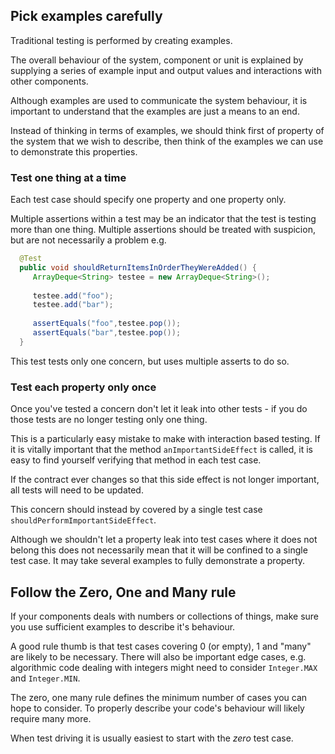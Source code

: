 ## Pick examples carefully 

Traditional testing is performed by creating examples.

The overall behaviour of the system, component or unit is explained by supplying a series of example input and output values and interactions with other components.

Although examples are used to communicate the system behaviour, it is important to understand that the examples are just a means to an end.

Instead of thinking in terms of examples, we should think first of property of the system that we wish to describe, then think of the examples we can use to demonstrate this properties.

### Test one thing at a time

Each test case should specify one property and one property only.

Multiple assertions within a test may be an indicator that the test is testing more than one thing. Multiple assertions should be treated with suspicion, but are not necessarily a problem e.g.

```java
  @Test
  public void shouldReturnItemsInOrderTheyWereAdded() {
     ArrayDeque<String> testee = new ArrayDeque<String>();
     
     testee.add("foo");
     testee.add("bar");
     
     assertEquals("foo",testee.pop());
     assertEquals("bar",testee.pop());     
  }
```

This test tests only one concern, but uses multiple asserts to do so.

### Test each property only once

Once you've tested a concern don't let it leak into other tests - if you do those tests are no longer testing only one thing.

This is a particularly easy mistake to make with interaction based testing. If it is vitally important that the method `anImportantSideEffect` is called, it is easy to find yourself verifying that method in each test case. 

If the contract ever changes so that this side effect is not longer important, all tests will need to be updated.

This concern should instead by covered by a single test case `shouldPerformImportantSideEffect`.

Although we shouldn't let a property leak into test cases where it does not belong this does not necessarily mean that it will be confined to a single test case. It may take several examples to fully demonstrate a property.

## Follow the Zero, One and Many rule

If your components deals with numbers or collections of things, make sure you use sufficient examples to describe it's behaviour.

A good rule thumb is that test cases covering 0 (or empty), 1 and "many" are likely to be necessary. There will also be important edge cases, e.g. algorithmic code dealing with integers might need to consider `Integer.MAX` and `Integer.MIN`.

The zero, one many rule defines the minimum number of cases you can hope to consider. To properly describe your code's behaviour will likely require many more.

When test driving it is usually easiest to start with the *zero* test case.
